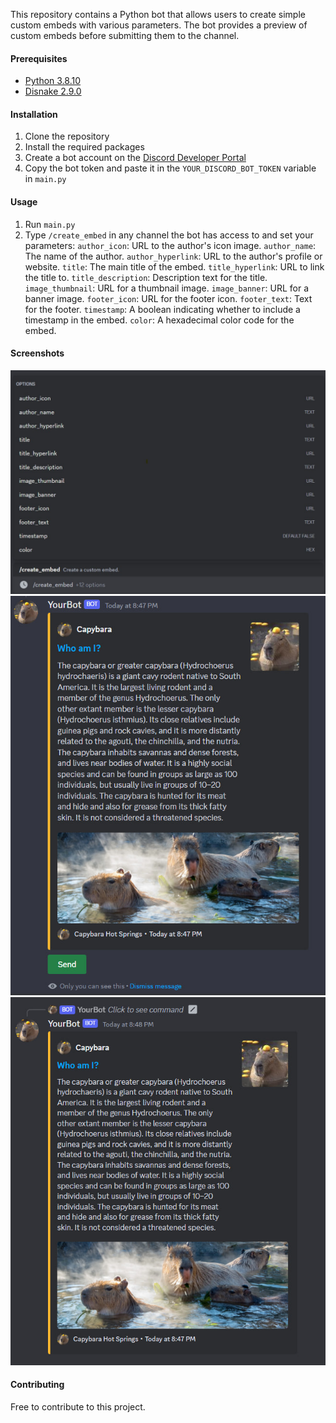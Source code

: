 This repository contains a Python bot that allows users to create simple custom embeds with various parameters. The bot provides a preview of custom embeds before submitting them to the channel.

#### Prerequisites
- [Python 3.8.10](https://www.python.org/downloads/release/python-3810/)
- [Disnake 2.9.0](https://pypi.org/project/disnake/)

#### Installation
1. Clone the repository
2. Install the required packages
3. Create a bot account on the [Discord Developer Portal](https://discord.com/developers/applications)
4. Copy the bot token and paste it in the `YOUR_DISCORD_BOT_TOKEN` variable in `main.py`

#### Usage
1. Run `main.py`
2. Type `/create_embed` in any channel the bot has access to and set your parameters:
`author_icon`: URL to the author's icon image.
`author_name`: The name of the author.
`author_hyperlink`: URL to the author's profile or website.
`title`: The main title of the embed.
`title_hyperlink`: URL to link the title to.
`title_description`: Description text for the title.
`image_thumbnail`: URL for a thumbnail image.
`image_banner`: URL for a banner image.
`footer_icon`: URL for the footer icon.
`footer_text`: Text for the footer.
`timestamp`: A boolean indicating whether to include a timestamp in the embed.
`color`: A hexadecimal color code for the embed.

#### Screenshots
![1](https://github.com/GoldenEggplant/simple-discord-embed-builder/blob/main/bot/assets/slash_command_create_embed_using_view.jpg)
![2](https://github.com/GoldenEggplant/simple-discord-embed-builder/blob/main/bot/assets/slash_command_create_embed_preview.jpg)
![3](https://github.com/GoldenEggplant/simple-discord-embed-builder/blob/main/bot/assets/slash_command_create_embed_send.jpg)

#### Contributing
Free to contribute to this project.
